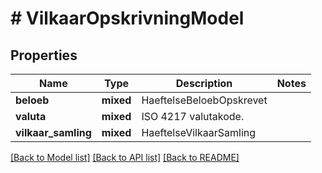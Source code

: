 # # VilkaarOpskrivningModel

## Properties

Name | Type | Description | Notes
------------ | ------------- | ------------- | -------------
**beloeb** | **mixed** | HaeftelseBeloebOpskrevet |
**valuta** | **mixed** | ISO 4217 valutakode. |
**vilkaar_samling** | **mixed** | HaeftelseVilkaarSamling |

[[Back to Model list]](../../README.md#models) [[Back to API list]](../../README.md#endpoints) [[Back to README]](../../README.md)
